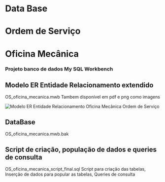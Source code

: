 # Data Base
# Ordem de Serviço
# Oficina Mecânica
### Projeto banco de dados My SQL Workbench

## Modelo ER Entidade Relacionamento extendido
OS_oficina_mecanica.mwb
Tambem disponível em pdf e png como imagens

![Modelo ER Entidade Relacionamento Oficina Mecânica Ordem de Serviço](/src/modeloER_OS_OficinaMecanica.png "Oficina Mecânica Ordem de Serviço")



## DataBase
OS_oficina_mecanica.mwb.bak

## Script de criação, população de dados e queries de consulta
OS_oficina_mecanica_script_final.sql
Script para criação das tabelas, Inserção de dados para popular as tabelas, Queries de consulta



